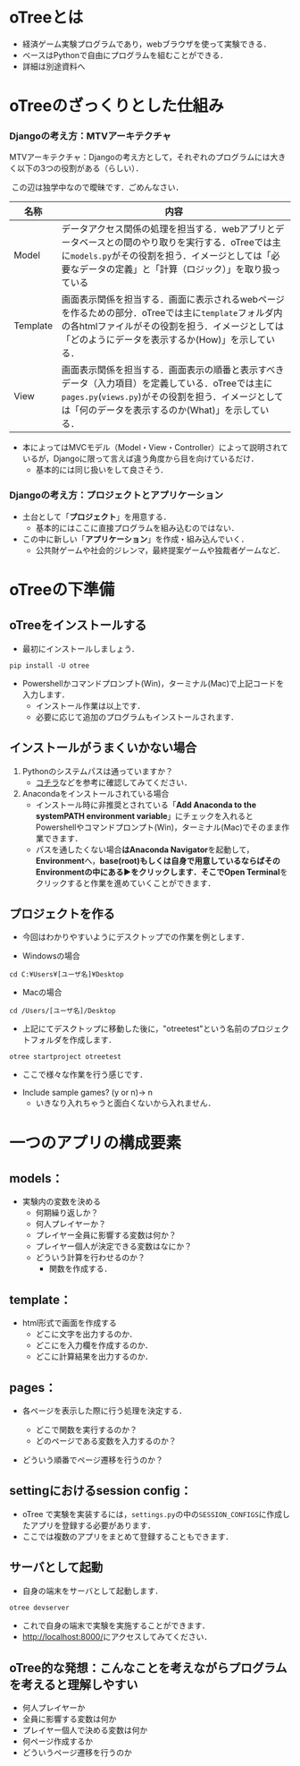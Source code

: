 # oTreeとは

* 経済ゲーム実験プログラムであり，webブラウザを使って実験できる．
* ベースはPythonで自由にプログラムを組むことができる．
* 詳細は別途資料へ


# oTreeのざっくりとした仕組み
### Djangoの考え方：MTVアーキテクチャ

MTVアーキテクチャ：Djangoの考え方として，それぞれのプログラムには大きく以下の3つの役割がある（らしい）．

​	この辺は独学中なので曖昧です．ごめんなさい．

| 名称     | 内容                                                         |
| -------- | ------------------------------------------------------------ |
| Model    | データアクセス関係の処理を担当する．webアプリとデータベースとの間のやり取りを実行する．oTreeでは主に`models.py`がその役割を担う．イメージとしては「必要なデータの定義」と「計算（ロジック）」を取り扱っている |
| Template | 画面表示関係を担当する．画面に表示されるwebページを作るための部分．oTreeでは主に`template`フォルダ内の各htmlファイルがその役割を担う．イメージとしては「どのようにデータを表示するか(How)」を示している． |
| View     | 画面表示関係を担当する．画面表示の順番と表示すべきデータ（入力項目）を定義している．oTreeでは主に`pages.py`(`views.py`)がその役割を担う．イメージとしては「何のデータを表示するのか(What)」を示している． |

* 本によってはMVCモデル（Model・View・Controller）によって説明されているが，Djangoに限って言えば違う角度から目を向けているだけ．
  * 基本的には同じ扱いをして良さそう．



### Djangoの考え方：プロジェクトとアプリケーション 

* 土台として「**プロジェクト**」を用意する．
  * 基本的にはここに直接プログラムを組み込むのではない．
* この中に新しい「**アプリケーション**」を作成・組み込んでいく．
  * 公共財ゲームや社会的ジレンマ，最終提案ゲームや独裁者ゲームなど．

# oTreeの下準備

## oTreeをインストールする

* 最初にインストールしましょう．

```
pip install -U otree
```
* Powershellかコマンドプロンプト(Win)，ターミナル(Mac)で上記コードを入力します．
  - インストール作業は以上です．
  - 必要に応じて追加のプログラムもインストールされます．

## インストールがうまくいかない場合

1. Pythonのシステムパスは通っていますか？
   * [コチラ](https://www.javadrive.jp/python/install/index3.html)などを参考に確認してみてください．
2. Anacondaをインストールされている場合
   * インストール時に非推奨とされている「**Add Anaconda to the systemPATH environment variable**」にチェックを入れるとPowershellやコマンドプロンプト(Win)，ターミナル(Mac)でそのまま作業できます．
   * パスを通したくない場合**はAnaconda Navigator**を起動して，**Environment**へ，**base(root)**もしくは自身で用意しているならばそのEnvironmentの中にある**▶**をクリックします．そこで**Open Terminal**をクリックすると作業を進めていくことができます．

## プロジェクトを作る

* 今回はわかりやすいようにデスクトップでの作業を例とします．

* Windowsの場合
```
cd C:¥Users¥[ユーザ名]¥Desktop
```

* Macの場合
```
cd /Users/[ユーザ名]/Desktop
```

* 上記にてデスクトップに移動した後に，"otreetest"という名前のプロジェクトフォルダを作成します．
```
otree startproject otreetest
```
  - ここで様々な作業を行う感じです．


* Include sample games? (y or n)→ n
  - いきなり入れちゃうと面白くないから入れません．



# 一つのアプリの構成要素

## models：
* 実験内の変数を決める
  - 何期繰り返しか？
  - 何人プレイヤーか？
  - プレイヤー全員に影響する変数は何か？
  - プレイヤー個人が決定できる変数はなにか？
  - どういう計算を行わせるのか？
    - 関数を作成する．

## template：
* html形式で画面を作成する
  - どこに文字を出力するのか．
  - どこにを入力欄を作成するのか．  
  - どこに計算結果を出力するのか．

## pages：
* 各ページを表示した際に行う処理を決定する．
  - どこで関数を実行するのか？
  - どのページである変数を入力するのか？

* どういう順番でページ遷移を行うのか？



## settingにおけるsession config：

* oTree で実験を実装するには，`settings.py`の中の`SESSION_CONFIGS`に作成したアプリを登録する必要があります．
* ここでは複数のアプリをまとめて登録することもできます．


## サーバとして起動

* 自身の端末をサーバとして起動します．

```Python
otree devserver
```

  - これで自身の端末で実験を実施することができます．
  - [http://localhost:8000/](http://localhost:8000/)にアクセスしてみてください．



## oTree的な発想：こんなことを考えながらプログラムを考えると理解しやすい
* 何人プレイヤーか
* 全員に影響する変数は何か
* プレイヤー個人で決める変数は何か
* 何ページ作成するか
* どういうページ遷移を行うのか
